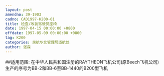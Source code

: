 ```yaml
---
layout: post
amendno: 39-1903
cadno: CAD1997-K200-01
title: 检查/改装驾驶员座椅
date: 1997-04-15 00:00:00 +0800
effdate: 1997-05-09 00:00:00 +0800
tag: K200
categories: 民航华北管理局适航处
author: 张森
---
```


##适用范围:
在中华人民共和国注册的RAYTHEON飞机公司(原Beech飞机公司)生产的序号为BB-2和BB-6至BB-1440的B200型飞机

